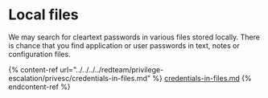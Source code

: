 # Local files

We may search for cleartext passwords in various files stored locally. There is chance that you find application or user passwords in text, notes or configuration files.&#x20;

{% content-ref url="../../../../redteam/privilege-escalation/privesc/credentials-in-files.md" %}
[credentials-in-files.md](../../../../redteam/privilege-escalation/privesc/credentials-in-files.md)
{% endcontent-ref %}
